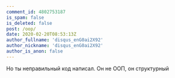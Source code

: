```yaml
---
comment_id: 4802753187
is_spam: false
is_deleted: false
post: /oop/
date: 2020-02-20T08:53:13Z
author_fullname: 'disqus_enG0ai2X92'
author_nickname: 'disqus_enG0ai2X92'
author_is_anon: false
---
```


<p>Но ты неправильный код написал. Он не ООП, он структурный</p>
